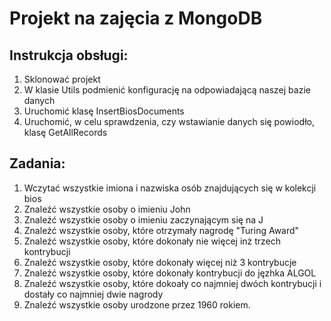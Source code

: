 # Projekt na zajęcia z MongoDB
## Instrukcja obsługi:
1. Sklonować projekt
2. W klasie Utils podmienić konfigurację na odpowiadającą naszej bazie danych
3. Uruchomić klasę InsertBiosDocuments
4. Uruchomić, w celu sprawdzenia, czy wstawianie danych się powiodło, klasę GetAllRecords

## Zadania:
1. Wczytać wszystkie imiona i nazwiska osób znajdujących się w kolekcji bios
2. Znaleźć wszystkie osoby o imieniu John
3. Znaleźć wszystkie osoby o imieniu zaczynającym się na J
4. Znaleźć wszystkie osoby, które otrzymały nagrodę "Turing Award"
5. Znaleźć wszystkie osoby, które dokonały nie więcej inż trzech kontrybucji
6. Znaleźć wszystkie osoby, które dokonały więcej niż 3 kontrybucje
7. Znaleźć wszystkie osoby, które dokonały kontrybucji do jęzhka ALGOL
8. Znaleźć wszystkie osoby, które dokoały co najmniej dwóch kontrybucji i dostały co najmniej dwie nagrody
9. Znaleźć wszystkie osoby urodzone przez 1960 rokiem.
